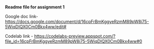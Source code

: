 **Readme file for assignment 1**

Google doc link- https://docs.google.com/document/d/16cpFrBmKggyeRzmM89pW8i75-5WiqDIQX0Cm0Bkx4ww/edit#

Codelab link - https://codelabs-preview.appspot.com/?file_id=16cpFrBmKggyeRzmM89pW8i75-5WiqDIQX0Cm0Bkx4ww#0
